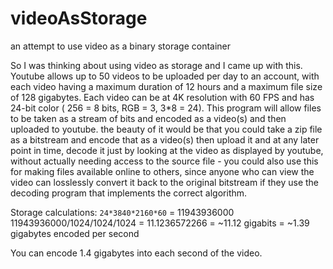 # videoAsStorage
 an attempt to use video as a binary storage container


 So I was thinking about using video as storage and I came up with this.
 Youtube allows up to 50 videos to be uploaded per day to an account, with each video having a maximum duration of 12 hours and a maximum file size of 128 gigabytes. Each video can be at 4K resolution with 60 FPS and has 24-bit color ( 256 = 8 bits, RGB = 3, 3*8 = 24).
 This program will allow files to be taken as a stream of bits and encoded as a video(s) and then uploaded to youtube.
 the beauty of it would be that you could take a zip file as a bitstream and encode that as a video(s) then upload it and at any later point in time, decode it just by looking at the video as displayed by youtube, without actually needing access to the source file - you could also use this for making files available online to others, since anyone who can view the video can losslessly convert it back to the original bitstream if they use the decoding program that implements the correct algorithm.

 Storage calculations:
 `24*3840*2160*60` = 11943936000
11943936000/1024/1024/1024 = 11.1236572266
= ~11.12 gigabits
= ~1.39 gigabytes encoded per second

You can encode 1.4 gigabytes into each second of the video.
